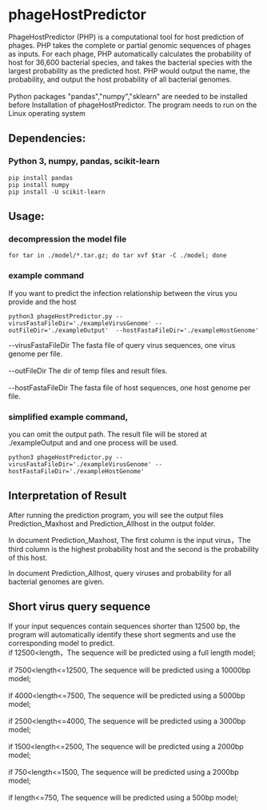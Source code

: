 # phageHostPredictor
PhageHostPredictor (PHP) is a computational tool for host prediction of phages. PHP takes the complete or partial genomic sequences of phages as inputs. For each phage, PHP automatically calculates the probability of host for 36,600 bacterial species, and takes the bacterial species with the largest probability as the predicted host. PHP would output the name, the probability, and output the host probability of all bacterial genomes. <br>  
Python packages "pandas","numpy","sklearn" are needed to be installed before Installation of phageHostPredictor. The program needs to run on the Linux operating system<br>  


Dependencies:
-----------
### Python 3, numpy, pandas, scikit-learn

    pip install pandas
    pip install numpy
    pip install -U scikit-learn


Usage:
-----------
### decompression the model file
    
    for tar in ./model/*.tar.gz; do tar xvf $tar -C ./model; done
    
### example command
If you want to predict the infection relationship between the virus you provide and the host

    python3 phageHostPredictor.py --virusFastaFileDir='./exampleVirusGenome' --outFileDir='./exampleOutput'  --hostFastaFileDir='./exampleHostGenome'
    
--virusFastaFileDir	The fasta file of query virus sequences, one virus genome per file.<br>  
--outFileDir	The dir of temp files and result files.<br>  
--hostFastaFileDir	The fasta file of host sequences, one host genome per file.<br>  


### simplified example command, 
you can omit the output path. The result file will be stored at ./exampleOutput and and one process will be used.

    
    python3 phageHostPredictor.py --virusFastaFileDir='./exampleVirusGenome' --hostFastaFileDir='./exampleHostGenome'


    
    
Interpretation of Result
-----------
After running the prediction program, you will see the output files Prediction_Maxhost and Prediction_Allhost in the output folder.

In document Prediction_Maxhost, The first column is the input virus，The third column is the highest probability host and the second is the probability of this host. 

In document Prediction_Allhost, query viruses and probability for all bacterial genomes are given. 


Short virus query sequence
-----------
If your input sequences contain sequences shorter than 12500 bp, the program will automatically identify these short segments and use the corresponding model to predict.  
if 12500<length，The sequence will be predicted using a full length model;<br>  
if 7500<length<=12500, The sequence will be predicted using a 10000bp model;<br>  
if 4000<length<=7500, The sequence will be predicted using a 5000bp model;<br>  
if 2500<length<=4000, The sequence will be predicted using a 3000bp model;<br>  
if 1500<length<=2500, The sequence will be predicted using a 2000bp model;<br>  
if 750<length<=1500, The sequence will be predicted using a 2000bp model;<br>  
if length<=750, The sequence will be predicted using a 500bp model;<br>  

